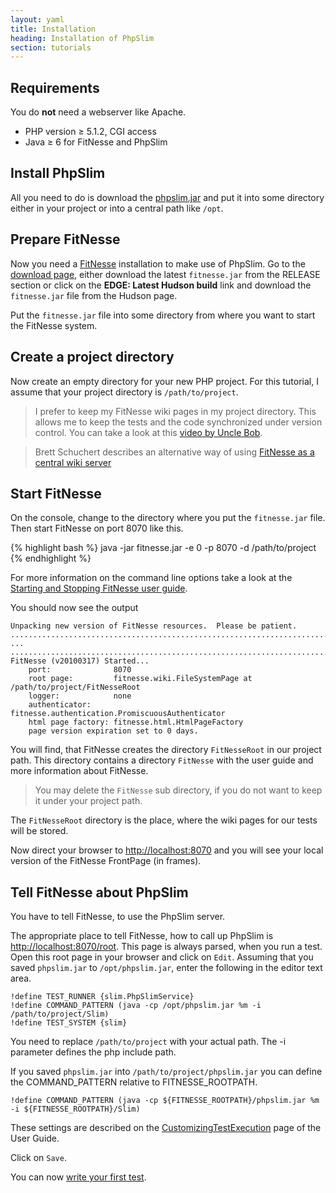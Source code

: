 ```yaml
---
layout: yaml
title: Installation
heading: Installation of PhpSlim
section: tutorials
---
```

Requirements
------------

You do **not** need a webserver like Apache.

- PHP version &ge; 5.1.2, CGI access
- Java &ge; 6 for FitNesse and PhpSlim

Install PhpSlim
------------

All you need to do is download the
[phpslim.jar](http://github.com/downloads/ggramlich/phpslim/phpslim.jar)
and put it into some directory either in your project or into
a central path like `/opt`.

Prepare FitNesse
----------------

Now you need a [FitNesse](http://fitnesse.org) installation
to make use of PhpSlim. Go to the
[download page](http://fitnesse.org/FrontPage.FitNesseDevelopment.DownLoad),
either download the latest `fitnesse.jar` from the RELEASE section or
click on the **EDGE: Latest Hudson build** link
and download the `fitnesse.jar` file from the Hudson page.

Put the `fitnesse.jar` file into some directory from where you want to 
start the FitNesse system.

Create a project directory
--------------------------

Now create an empty directory for your new PHP project.
For this tutorial, I assume that your project directory is
`/path/to/project`.

> I prefer to keep my FitNesse wiki pages in my project directory.
> This allows me to keep the tests and the code synchronized
> under version control.
> You can take a look at this [video by Uncle Bob](http://vimeo.com/2765514).

> Brett Schuchert describes an alternative way of using 
> [FitNesse as a central wiki
> server](http://schuchert.wikispaces.com/FitNesse.PageHierarchyForTeamDevelopment)

Start FitNesse
--------------

On the console, change to the directory where you put the
`fitnesse.jar` file.
Then start FitNesse on port 8070 like this.

{% highlight bash %}
java -jar fitnesse.jar -e 0 -p 8070 -d /path/to/project
{% endhighlight %}

For more information on the command line options take a look at the
[Starting and Stopping FitNesse user guide][StartStop].

You should now see the output

    Unpacking new version of FitNesse resources.  Please be patient.
    ................................................................................
    ...
    ................................................................................
    FitNesse (v20100317) Started...
        port:              8070
        root page:         fitnesse.wiki.FileSystemPage at /path/to/project/FitNesseRoot
        logger:            none
        authenticator:     fitnesse.authentication.PromiscuousAuthenticator
        html page factory: fitnesse.html.HtmlPageFactory
        page version expiration set to 0 days.

You will find, that FitNesse creates the directory `FitNesseRoot` in
our project path. This directory contains a directory `FitNesse` with 
the user guide and more information about FitNesse.

> You may delete the `FitNesse` sub directory,
> if you do not want to keep it under your project path.

The `FitNesseRoot` directory is the place, where the wiki pages for our 
tests will be stored.

Now direct your browser to <http://localhost:8070> and you will see 
your local version of the FitNesse FrontPage (in frames).

Tell FitNesse about PhpSlim
---------------------------

You have to tell FitNesse, to use the PhpSlim server.

The appropriate place to tell FitNesse, how to
call up PhpSlim is <http://localhost:8070/root>. This page
is always parsed, when you run a test.
Open this root page in your browser and click on `Edit`.
Assuming that you saved `phpslim.jar` to `/opt/phpslim.jar`,
enter the following in the editor text area.

    !define TEST_RUNNER {slim.PhpSlimService}
    !define COMMAND_PATTERN (java -cp /opt/phpslim.jar %m -i /path/to/project/Slim)
    !define TEST_SYSTEM {slim}

You need to replace `/path/to/project` with your actual path. The -i parameter 
defines the php include path.

If you saved `phpslim.jar` into `/path/to/project/phpslim.jar` you can
define the COMMAND_PATTERN relative to FITNESSE_ROOTPATH.

    !define COMMAND_PATTERN (java -cp ${FITNESSE_ROOTPATH}/phpslim.jar %m -i ${FITNESSE_ROOTPATH}/Slim)

These settings are described on the 
[CustomizingTestExecution](http://fitnesse.org/FitNesse.UserGuide.CustomizingTestExecution)
page of the User Guide.

Click on `Save`.

You can now [write your first test](first_test.html).

[StartStop]: http://fitnesse.org/FitNesse.UserGuide.StartingAndStoppingFitNesse

